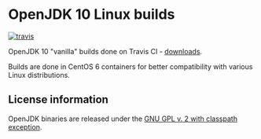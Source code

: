 OpenJDK 10 Linux builds
=======================

[![travis](https://travis-ci.org/ojdkbuild/contrib_jdk10u-ci.svg?branch=jdk-10.0.2%2B13)](https://travis-ci.org/ojdkbuild/contrib_jdk10u-ci/builds)

OpenJDK 10 "vanilla" builds done on Travis CI - [downloads](https://github.com/ojdkbuild/contrib_jdk10u-ci/releases).

Builds are done in CentOS 6 containers for better compatibility with various Linux distributions.

License information
-------------------

OpenJDK binaries are released under the [GNU GPL v. 2 with classpath exception](https://github.com/ojdkbuild/contrib_jdk10u-ci/blob/master/LICENSE).

